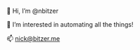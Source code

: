 👋 Hi, I’m @nbitzer

👀 I’m interested in automating all the things!

📫 nick@bitzer.me


<!---
nbitzer/nbitzer is a ✨ special ✨ repository because its `README.md` (this file) appears on your GitHub profile.
You can click the Preview link to take a look at your changes.
--->

